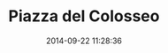 --- 
layout: entry
category: notebook
excerpt:
title: Piazza del Colosseo
location: Rome, Italy
date_taken: July 2014
camera: Leica M9
lens: Leitz Summilux 35mm f/1.4
date: 2014-09-22 11:28:36
tags: [bw, fat, hat, man, overweight, sunglasses, the far side, tourists, woman, tourist]
image: GRS-20140717-092654
---